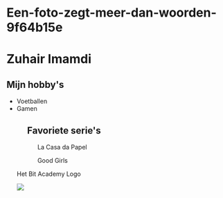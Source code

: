 # Een-foto-zegt-meer-dan-woorden-9f64b15e
<!DOCTYPE html>
<html>
<head>
	<title>Website</title>
	<h1>Zuhair Imamdi</h1>
</head>
<body>
   <h2>Mijn hobby's</h2>  
  <ul>
  <li>Voetballen</li>
  <li>Gamen</li>
   <ul>
  <h2>Favoriete serie's</h2>
        <ul>La Casa da Papel</ul>
        <ul>Good Girls</ul>
         </ul>
   <p>Het Bit Academy Logo</p>
      <img src="https://www.google.com/imgres?imgurl=https%3A%2F%2Fstatic1.squarespace.com%2Fstatic%2F5b55aaf770e802c539804397%2Ft%2F5d3031f45fadce0001a3b5c8%2F1566968429499%2F%3Fformat%3D1500w&imgrefurl=https%3A%2F%2Fwww.bit-academy.nl%2F&tbnid=MxbSdNTNbi1agM&vet=12ahUKEwiH9OLE18jkAhWZeFAKHfjyCGYQMygAegQIARA8..i&docid=eRQ6ubfleByNVM&w=900&h=382&q=bit%20academy&hl=nl&safe=strict&ved=2ahUKEwiH9OLE18jkAhWZeFAKHfjyCGYQMygAegQIARA8">
</body>